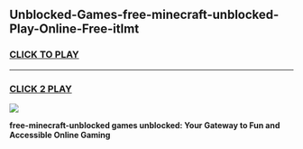 
## Unblocked-Games-free-minecraft-unblocked-Play-Online-Free-itlmt
<h3>
<a href="https://premium76.site?title=free-minecraft-unblocked&ref=26A">CLICK TO PLAY</a></h3>
<hr>

<h3>
<a href="https://premium76.site?title=free-minecraft-unblocked&ref=26A">CLICK 2 PLAY</a>
  
</h3>

<a href="https://premium76.site?title=free-minecraft-unblocked&ref=26A"><img src="https://clearcache.store/games.png"></a>


**free-minecraft-unblocked games unblocked: Your Gateway to Fun and Accessible Online Gaming**
